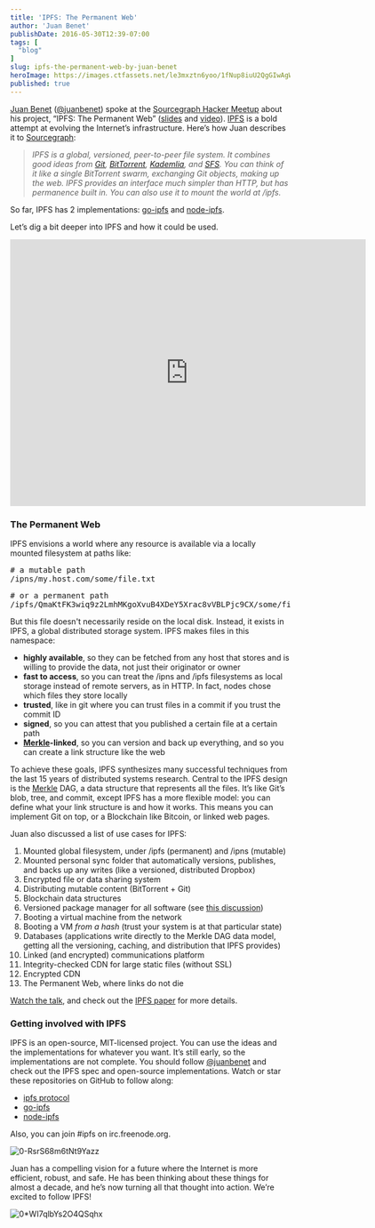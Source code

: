 ```yaml
---
title: 'IPFS: The Permanent Web'
author: 'Juan Benet'
publishDate: 2016-05-30T12:39-07:00
tags: [
  "blog"
]
slug: ipfs-the-permanent-web-by-juan-benet
heroImage: https://images.ctfassets.net/le3mxztn6yoo/1fNup8iuU2QgGIwAgW8Ewq/cbe19d0788e06e89350e22e06127fdc9/0-RsrS68m6tNt9Yazz.jpeg
published: true
---
```




[Juan Benet](http://juan.benet.ai/) ([@juanbenet](https://twitter.com/juanbenet)) spoke at the [Sourcegraph Hacker Meetup](http://www.meetup.com/Sourcegraph-Hacker-Meetup/) about his project, “IPFS: The Permanent Web” ([slides](https://speakerdeck.com/jbenet/ipfs-the-permanent-web-at-sourcegraph) and [video](https://www.youtube.com/watch?v=Fa4pckodM9g)). [IPFS](https://github.com/jbenet/ipfs) is a bold attempt at evolving the Internet’s infrastructure. Here’s how Juan describes it to [Sourcegraph](https://sourcegraph.com):

> _IPFS is a global, versioned, peer-to-peer file system. It combines good ideas from_ [_Git_](http://git-scm.com/)_,_ [_BitTorrent_](http://en.wikipedia.org/wiki/BitTorrent)_,_ [_Kademlia_](http://en.wikipedia.org/wiki/Kademlia)_, and_ [_SFS_](http://en.wikipedia.org/wiki/Self-certifying_File_System)_. You can think of it like a single BitTorrent swarm, exchanging Git objects, making up the web. IPFS provides an interface much simpler than HTTP, but has permanence built in. You can also use it to mount the world at /ipfs._

So far, IPFS has 2 implementations: [go-ipfs](https://github.com/jbenet/go-ipfs) and [node-ipfs](https://github.com/jbenet/node-ipfs).

Let’s dig a bit deeper into IPFS and how it could be used.

<iframe width="640" height="480" src="https://www.youtube.com/embed/Fa4pckodM9g" frameborder="0" allowfullscreen></iframe>

### The Permanent Web

IPFS envisions a world where any resource is available via a locally mounted filesystem at paths like:

<pre name="fdaf" id="fdaf" class="graf graf--pre graf-after--p"># a mutable path
/ipns/my.host.com/some/file.txt</pre>

<pre name="d756" id="d756" class="graf graf--pre graf-after--pre"># or a permanent path
/ipfs/QmaKtFK3wiq9z2LmhMKgoXvuB4XDeY5Xrac8vVBLPjc9CX/some/file.txt</pre>

But this file doesn't necessarily reside on the local disk. Instead, it exists in IPFS, a global distributed storage system. IPFS makes files in this namespace:

*   **highly available**, so they can be fetched from any host that stores and is willing to provide the data, not just their originator or owner
*   **fast to access**, so you can treat the /ipns and /ipfs filesystems as local storage instead of remote servers, as in HTTP. In fact, nodes chose which files they store locally
*   **trusted**, like in git where you can trust files in a commit if you trust the commit ID
*   **signed**, so you can attest that you published a certain file at a certain path
*   [**Merkle**](http://en.wikipedia.org/wiki/Merkle_tree)**-linked**, so you can version and back up everything, and so you can create a link structure like the web

To achieve these goals, IPFS synthesizes many successful techniques from the last 15 years of distributed systems research. Central to the IPFS design is the [Merkle](http://en.wikipedia.org/wiki/Merkle_tree) DAG, a data structure that represents all the files. It’s like Git’s blob, tree, and commit, except IPFS has a more flexible model: you can define what your link structure is and how it works. This means you can implement Git on top, or a Blockchain like Bitcoin, or linked web pages.

Juan also discussed a list of use cases for IPFS:

1.  Mounted global filesystem, under /ipfs (permanent) and /ipns (mutable)
2.  Mounted personal sync folder that automatically versions, publishes, and backs up any writes (like a versioned, distributed Dropbox)
3.  Encrypted file or data sharing system
4.  Distributing mutable content (BitTorrent + Git)
5.  Blockchain data structures
6.  Versioned package manager for all software (see [this discussion](https://github.com/jbenet/random-ideas/issues/19))
7.  Booting a virtual machine from the network
8.  Booting a VM _from a hash_ (trust your system is at that particular state)
9.  Databases (applications write directly to the Merkle DAG data model, getting all the versioning, caching, and distribution that IPFS provides)
10.  Linked (and encrypted) communications platform
11.  Integrity-checked CDN for large static files (without SSL)
12.  Encrypted CDN
13.  The Permanent Web, where links do not die

[Watch the talk](https://www.youtube.com/watch?v=Fa4pckodM9g), and check out the [IPFS paper](http://static.benet.ai/t/ipfs.pdf) for more details.

### Getting involved with IPFS

IPFS is an open-source, MIT-licensed project. You can use the ideas and the implementations for whatever you want. It’s still early, so the implementations are not complete. You should follow [@juanbenet](https://twitter.com/juanbenet) and check out the IPFS spec and open-source implementations. Watch or star these repositories on GitHub to follow along:

*   [ipfs protocol](https://github.com/jbenet/ipfs)
*   [go-ipfs](https://github.com/jbenet/go-ipfs)
*   [node-ipfs](https://github.com/jbenet/node-ipfs)

Also, you can join #ipfs on irc.freenode.org.

![0-RsrS68m6tNt9Yazz](//images.contentful.com/le3mxztn6yoo/1fNup8iuU2QgGIwAgW8Ewq/cbe19d0788e06e89350e22e06127fdc9/0-RsrS68m6tNt9Yazz.jpeg)

Juan has a compelling vision for a future where the Internet is more efficient, robust, and safe. He has been thinking about these things for almost a decade, and he’s now turning all that thought into action. We’re excited to follow IPFS!

![0*WI7qlbYs2O4QSqhx](//images.contentful.com/le3mxztn6yoo/6gke9EbKuWSwk0iiGuKUmw/8fc034ccb6af29dbc49ace942faca848/0_WI7qlbYs2O4QSqhx.png)
